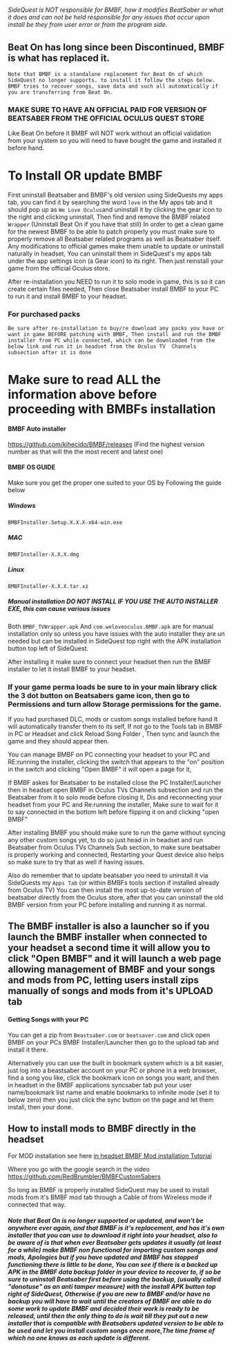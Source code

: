 ###### SideQuest is NOT responsible for BMBF, how it modifies BeatSaber or what it does and can not be held responsible for any issues that occur upon install be they from user error or from the program side.

## Beat On has long since been Discontinued, BMBF is what has replaced it.

`Note that BMBF is a standalone replacement for Beat On of which SideQuest no longer supports. to install it follow the steps below. BMBF tries to recover songs, save data and such all automatically if you are transferring from Beat On.`

### MAKE SURE TO HAVE AN OFFICIAL PAID FOR VERSION OF BEATSABER FROM THE OFFICIAL OCULUS QUEST STORE

Like Beat On before it BMBF will NOT work without an official validation from your system so you will need to have bought the game and installed it before hand.

# To Install OR update BMBF 

First uninstall Beatsaber and BMBF's old version using SideQuests my apps tab, you can find it by searching the word `love` in the My apps tab and it should pop up as `We Love Oculus`and uninstall it by clicking the gear icon to the right and clicking uninstall, Then find and remove the BMBF related `Wrapper` 
(Uninstall Beat On if you have that still)
In order to get a clean game for the newest BMBF to be able to patch properly you must make sure to properly remove all Beatsaber related programs as well as Beatsaber itself. 
Any modifications to official games make them unable to update or uninstall naturally in headset, You can uninstall them in SideQuest's  my apps tab under the app settings icon (a Gear icon) to its right. Then just reinstall your game from the official Oculus store.

After re-installation you NEED to run it to solo mode in game, this is so it can create certain files needed, Then close Beatsaber install BMBF to your PC to run it and install BMBF to your headset.

### For purchased packs
`Be sure after re-installation to buy/re download any packs you have or want in game BEFORE patching with BMBF,
Then install and run the BMBF installer from PC while connected, which can be downloaded from the below link and run it in headset from the Oculus TV  Channels subsection after it is done`

# Make sure to read ALL the information above before proceeding with BMBFs installation

#### BMBF Auto installer 
https://github.com/kihecido/BMBF/releases
(Find the highest version number as that will the the most recent and latest one)


#### BMBF OS GUIDE

Make sure you get the proper one suited to your OS by
Following the guide below

##### Windows
`BMBFInstaller.Setup.X.X.X-x64-win.exe`

##### MAC
`BMBFInstaller-X.X.X.dmg`

##### Linux
`BMBFInstaller-X.X.X.tar.xz`

##### Manual installation DO NOT INSTALL IF YOU USE THE AUTO INSTALLER EXE, this can cause various issues

Both `BMBF_TVWrapper.apk` And `com.weloveoculus.BMBF.apk` are for manual installation only so unless you have issues with the auto installer they are un needed but can be installed in SideQuest top right with the APK installation button top left of SideQuest.

After installing it make sure to connect your headset then run the BMBF installer to let it install BMBF to your headset.

### If your game perma loads be sure to in your main library click the 3 dot button on Beatsabers game icon, then go to Permissions and turn allow Storage permissions for the game.

If you had purchased DLC, mods or custom songs installed before hand It will automatically transfer them to its self, 
If not go to the Tools tab in BMBF in PC or Headset and click Reload Song Folder , Then sync and launch the game and they should appear then.

You can manage BMBF on PC connecting your headset to your PC and RE:running the installer, clicking the switch that appears to the "on" position in the switch and  clicking 
"Open BMBF" it will open a page for it,

If BMBF askes for Beatsaber to be installed close the PC Installer/Launcher then in headset open BMBF in Oculus TVs Channels subsection and run the Beatsaber from it to solo mode before closing it, Dis and reconnecting your headset from your PC and Re:running the installer, Make sure to wait for it to say connected in the bottom left before flipping it on and clicking "open BMBF"
 
After installing BMBF you should make sure to run the game without syncing any other custom songs yet, to do so just head in in headset and run Beatsaber from Oculus TVs Channels Sub section, to make sure beatsaber is properly working and connected, 
Restarting your Quest device also helps so make sure to try that as well if having issues.

Also do remember that to update beatsaber you need to uninstall it via SideQuests my `Apps Tab` (or within BMBFs tools section if installed already from Oculus TV) You can then install the most up-to-date version of beatsaber directly from the Oculus store, after that you can uninstall the old BMBF version from your PC before installing and running it as normal.
 

## The BMBF installer is also a launcher so if you launch the BMBF installer when connected to your headset a second time it will allow you to click "Open BMBF" and it will launch a web page allowing management of BMBF and your songs and mods from PC, letting users install zips manually of songs and mods from it's UPLOAD tab

#### Getting Songs with your PC
You can get a zip from `Beastsaber.com` or `beatsaver.com` and click open BMBF on your PCs BMBF Installer/Launcher
then go to the upload tab and install it there.

Alternatively you can use the built in bookmark system which is a bit easier, just log into a beastsaber account on your PC or phone in a web browser, find a song you like, click the bookmark icon on songs you want, and then in headset in the BMBF applications syncsaber tab put your user name/bookmark list name and enable bookmarks to infinite mode (set it to below zero) then you just click the sync button on the page and let them install, then your done.

How to install mods to BMBF directly in the headset
----
For MOD installation see here
[in headset BMBF Mod installation Tutorial](https://youtu.be/FcvZwF8j-ro)

Where you go with the google search in the video
https://github.com/RedBrumbler/BMBFCustomSabers


So long as BMBF is properly installed SideQuest may be used to install mods from it's BMBF mod tab through a Cable of from Wireless mode if connected that way.






##### Note that Beat On is no longer supported or updated, and won't be anywhere ever again, and that BMBF is it's replacement, and has it's own installer that you can use to download it right into your headset, also to be aware of is that when ever Beatsaber gets updates it usually (at least for a while) make BMBF non functional for importing custom songs and mods, Apologies but if you have updated and BMBF has stopped functioning there is little to be done, You can see if there is a backed up APK in the BMBF data backup folder in your device to recover to, if so be sure to uninstall Beatsaber first before using the backup, (usually called "donotuse" as an anti tamper measure) with the install APK button top right of SideQuest, Otherwise if you are new to BMBF and/or have no backup you will have to wait until the creators of BMBF are able to do some work to update BMBF and decided their work is ready to be released, until then the only thing to do is wait till they put out a new installer that is compatible with Beatsabers updated version to be able to be used and let you install custom songs once more,The time frame of which no one knows as each update is different.